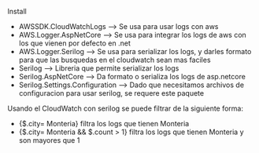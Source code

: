 Install

- AWSSDK.CloudWatchLogs          --> Se usa para usar logs con aws
- AWS.Logger.AspNetCore          --> Se usa para integrar los logs de aws con los que vienen por defecto en .net
- AWS.Logger.Serilog             --> Se usa para serializar los logs, y darles formato para que las busquedas en el cloudwatch sean mas faciles
- Serilog                        --> Libreria que permite serializar los logs
- Serilog.AspNetCore             --> Da formato o serializa los logs de asp.netcore
- Serilog.Settings.Configuration --> Dado que necesitamos archivos de configuracion para usar serilog, se requere este paquete

Usando el CloudWatch con serilog se puede filtrar de la siguiente forma:

- {$.city= Monteria} filtra los logs que tienen Monteria
- {$.city= Monteria && $.count > 1} filtra los logs que tienen Monteria y son mayores que 1
